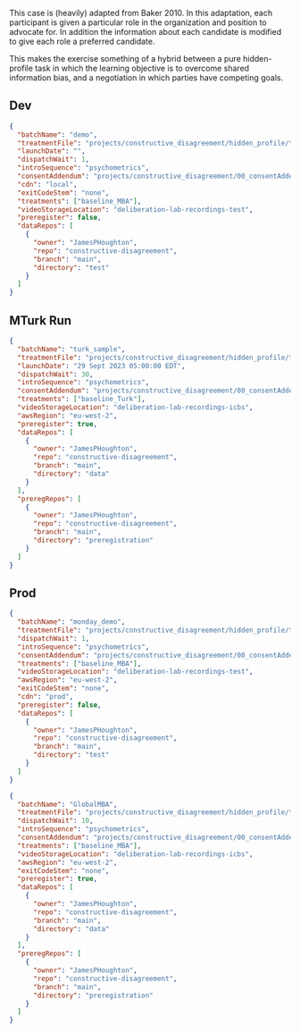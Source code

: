 This case is (heavily) adapted from Baker 2010. In this adaptation, each participant is given a particular role in the organization and position to advocate for. In addition the information about each candidate is modified to give each role a preferred candidate.

This makes the exercise something of a hybrid between a pure hidden-profile task in which the learning objective is to overcome shared information bias, and a negotiation in which parties have competing goals.

## Dev

```json
{
  "batchName": "demo",
  "treatmentFile": "projects/constructive_disagreement/hidden_profile/treatments_hp.yaml",
  "launchDate": "",
  "dispatchWait": 1,
  "introSequence": "psychometrics",
  "consentAddendum": "projects/constructive_disagreement/00_consentAddendum.md",
  "cdn": "local",
  "exitCodeStem": "none",
  "treatments": ["baseline_MBA"],
  "videoStorageLocation": "deliberation-lab-recordings-test",
  "preregister": false,
  "dataRepos": [
    {
      "owner": "JamesPHoughton",
      "repo": "constructive-disagreement",
      "branch": "main",
      "directory": "test"
    }
  ]
}
```

## MTurk Run

```json
{
  "batchName": "turk_sample",
  "treatmentFile": "projects/constructive_disagreement/hidden_profile/treatments_hp.yaml",
  "launchDate": "29 Sept 2023 05:00:00 EDT",
  "dispatchWait": 30,
  "introSequence": "psychometrics",
  "consentAddendum": "projects/constructive_disagreement/00_consentAddendum.md",
  "treatments": ["baseline_Turk"],
  "videoStorageLocation": "deliberation-lab-recordings-icbs",
  "awsRegion": "eu-west-2",
  "preregister": true,
  "dataRepos": [
    {
      "owner": "JamesPHoughton",
      "repo": "constructive-disagreement",
      "branch": "main",
      "directory": "data"
    }
  ],
  "preregRepos": [
    {
      "owner": "JamesPHoughton",
      "repo": "constructive-disagreement",
      "branch": "main",
      "directory": "preregistration"
    }
  ]
}
```

## Prod

```json
{
  "batchName": "monday_demo",
  "treatmentFile": "projects/constructive_disagreement/hidden_profile/treatments_hp.yaml",
  "dispatchWait": 1,
  "introSequence": "psychometrics",
  "consentAddendum": "projects/constructive_disagreement/00_consentAddendum.md",
  "treatments": ["baseline_MBA"],
  "videoStorageLocation": "deliberation-lab-recordings-test",
  "awsRegion": "eu-west-2",
  "exitCodeStem": "none",
  "cdn": "prod",
  "preregister": false,
  "dataRepos": [
    {
      "owner": "JamesPHoughton",
      "repo": "constructive-disagreement",
      "branch": "main",
      "directory": "test"
    }
  ]
}
```

```json
{
  "batchName": "GlobalMBA",
  "treatmentFile": "projects/constructive_disagreement/hidden_profile/treatments_hp.yaml",
  "dispatchWait": 10,
  "introSequence": "psychometrics",
  "consentAddendum": "projects/constructive_disagreement/00_consentAddendum.md",
  "treatments": ["baseline_MBA"],
  "videoStorageLocation": "deliberation-lab-recordings-icbs",
  "awsRegion": "eu-west-2",
  "exitCodeStem": "none",
  "preregister": true,
  "dataRepos": [
    {
      "owner": "JamesPHoughton",
      "repo": "constructive-disagreement",
      "branch": "main",
      "directory": "data"
    }
  ],
  "preregRepos": [
    {
      "owner": "JamesPHoughton",
      "repo": "constructive-disagreement",
      "branch": "main",
      "directory": "preregistration"
    }
  ]
}
```
